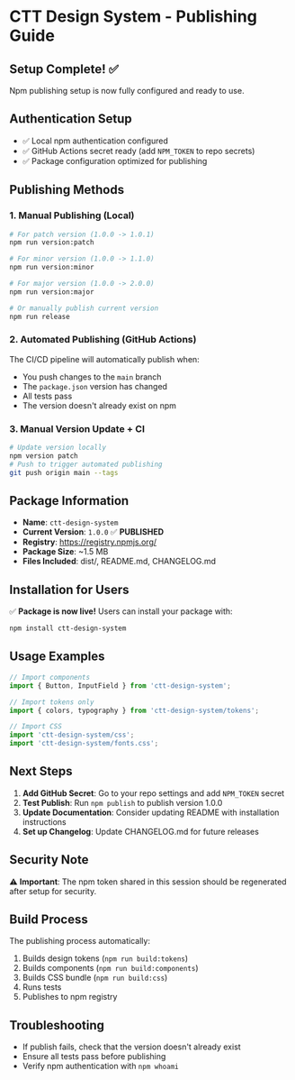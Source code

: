 # CTT Design System - Publishing Guide

## Setup Complete! ✅

Npm publishing setup is now fully configured and ready to use.

## Authentication Setup
- ✅ Local npm authentication configured
- ✅ GitHub Actions secret ready (add `NPM_TOKEN` to repo secrets)
- ✅ Package configuration optimized for publishing

## Publishing Methods

### 1. Manual Publishing (Local)
```bash
# For patch version (1.0.0 -> 1.0.1)
npm run version:patch

# For minor version (1.0.0 -> 1.1.0)
npm run version:minor

# For major version (1.0.0 -> 2.0.0)
npm run version:major

# Or manually publish current version
npm run release
```

### 2. Automated Publishing (GitHub Actions)
The CI/CD pipeline will automatically publish when:
- You push changes to the `main` branch
- The `package.json` version has changed
- All tests pass
- The version doesn't already exist on npm

### 3. Manual Version Update + CI
```bash
# Update version locally
npm version patch
# Push to trigger automated publishing
git push origin main --tags
```

## Package Information
- **Name**: `ctt-design-system`
- **Current Version**: `1.0.0` ✅ **PUBLISHED**
- **Registry**: https://registry.npmjs.org/
- **Package Size**: ~1.5 MB
- **Files Included**: dist/, README.md, CHANGELOG.md

## Installation for Users
✅ **Package is now live!** Users can install your package with:

```bash
npm install ctt-design-system
```

## Usage Examples
```javascript
// Import components
import { Button, InputField } from 'ctt-design-system';

// Import tokens only
import { colors, typography } from 'ctt-design-system/tokens';

// Import CSS
import 'ctt-design-system/css';
import 'ctt-design-system/fonts.css';
```

## Next Steps
1. **Add GitHub Secret**: Go to your repo settings and add `NPM_TOKEN` secret
2. **Test Publish**: Run `npm publish` to publish version 1.0.0
3. **Update Documentation**: Consider updating README with installation instructions
4. **Set up Changelog**: Update CHANGELOG.md for future releases

## Security Note
⚠️ **Important**: The npm token shared in this session should be regenerated after setup for security.

## Build Process
The publishing process automatically:
1. Builds design tokens (`npm run build:tokens`)
2. Builds components (`npm run build:components`)
3. Builds CSS bundle (`npm run build:css`)
4. Runs tests
5. Publishes to npm registry

## Troubleshooting
- If publish fails, check that the version doesn't already exist
- Ensure all tests pass before publishing
- Verify npm authentication with `npm whoami`